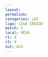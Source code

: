 ```yaml
---
layout: 
permalink: 
categories: LD5
liga: LIGA INDIGO
match: 5
local: MEXA
r1: 0
r2: 0
out: ASU
---
```

